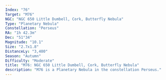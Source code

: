 ```yaml
---
Index: "76"
Target: "M76"
NGC: "NGC 650 Little Dumbell, Cork, Butterfly Nebula"
Type: "Planetary Nebula"
Constellation: "Perseus"
RA: "1h 42.3m"
Dec: "51°34"
Magnitude: "10.1"
Size: "2.7x1.8"
DistanceLy: "3,400"
Season: "Autumn"
Difficulty: "Moderate"
title: "M76: NGC 650 Little Dumbell, Cork, Butterfly Nebula"
description: "M76 is a Planetary Nebula in the constellation Perseus."
---
```

